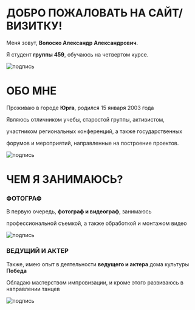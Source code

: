 # ДОБРО ПОЖАЛОВАТЬ НА САЙТ/ВИЗИТКУ!

Меня зовут, **Волоско Александр Александрович**.

Я студент **группы 459**, обучаюсь на четвертом курсе.


![подпись](https://user-images.githubusercontent.com/114470459/192462413-507889b5-bce8-4553-9a6d-48cff299298c.png)

# ОБО МНЕ

Проживаю в городе **Юрга**, родился 15 января 2003 года

Являюсь отличником учебы, старостой группы, активистом,

участником региональных конференций, а также государственных

форумов и мероприятий, направленные на построение проектов.

![подпись](https://sun4-12.userapi.com/impg/-NAerw0DBot7o9t7Kah6uBIwrlzfcCA-mD148g/nrbzU6EIJ4A.jpg?size=1280x960&quality=96&sign=60905f69a052573320e2de84ea78faec&type=album)

# ЧЕМ Я ЗАНИМАЮСЬ?

### ФОТОГРАФ

В первую очередь, **фотограф и видеограф**, занимаюсь

профессиональной съемкой, а также обработкой и монтажом видео

![подпись](https://sun9-85.userapi.com/impg/tBiIZkr9-RzJ8Gyyl3M1cXbIq8O18jNG2p1Y9A/_Q-fc6mKpUI.jpg?size=1620x2160&quality=95&sign=5c895937c20fcb3800337c5e359c7949&type=album)

### ВЕДУЩИЙ И АКТЕР

Также, имею опыт в деятельности **ведущего и актера** дома культуры **Победа**

Обладаю мастерством импровизации, и кроме этого развиваюсь в направлении танцев

![подпись](https://sun9-86.userapi.com/impg/UoAt9a0N4bJLZuGpcukXB1M09PvGZ52s8T8KRQ/uV7kl4rKaXA.jpg?size=2000x1333&quality=96&sign=724e6b749490c2a22acbbd3eedb7b79b&type=album)
